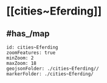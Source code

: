 # [[cities~Eferding]] 


## #has_/map  



```leaflet
id: cities~Eferding
zoomFeatures: true 
minZoom: 2 
maxZoom: 18
geojsonFolder: ./cities~Eferding//
markerFolder: ./cities~Eferding/
```
